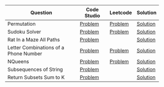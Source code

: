 | Question                              | Code Studio                                                                                          | Leetcode                                                                       | Solution                                 |
| ------------------------------------- | ---------------------------------------------------------------------------------------------------- | ------------------------------------------------------------------------------ | ---------------------------------------- |
| Permutation                           | [Problem](https://www.codingninjas.com/studio/problems/758958)                                       | [Problem](https://leetcode.com/problems/permutations)                          | [Solution](Permutation.java)             |
| Sudoku Solver                         | [Problem](https://www.codingninjas.com/studio/problems/758961)                                       | [Problem](https://leetcode.com/problems/sudoku-solver)                         | [Solution](SudokuSolver.java)            |
| Rat In a Maze All Paths               | [Problem](https://www.codingninjas.com/studio/problems/758966)                                       |                                                                                | [Solution](RatInAMaze.java)              |
| Letter Combinations of a Phone Number | [Problem](https://www.codingninjas.com/studio/problems/letter-combinations-of-a-phone-number_983623) | [Problem](https://leetcode.com/problems/letter-combinations-of-a-phone-number) | [Solution](LetterCombinationsPhone.java) |
| NQueens                               | [Problem](https://www.codingninjas.com/studio/problems/759332)                                       | [Problem](https://leetcode.com/problems/n-queens)                              | [Solution](NQueens.java)                 |
| Subsequences of String                | [Problem](https://www.codingninjas.com/studio/problems/subsequences-of-string_985087)                |                                                                                | [Solution](SubSequencesOfString.java)    |
| Return Subsets Sum to K               | [Problem](https://www.codingninjas.com/studio/problems/759331)                                       |                                                                                | [Solution](CombinationSum.java)          |
